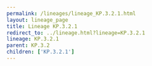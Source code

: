 ```yaml
---
permalink: /lineages/lineage_KP.3.2.1.html
layout: lineage_page
title: Lineage KP.3.2.1
redirect_to: ../lineage.html?lineage=KP.3.2.1
lineage: KP.3.2.1
parent: KP.3.2
children: ['KP.3.2.1']
---
```


